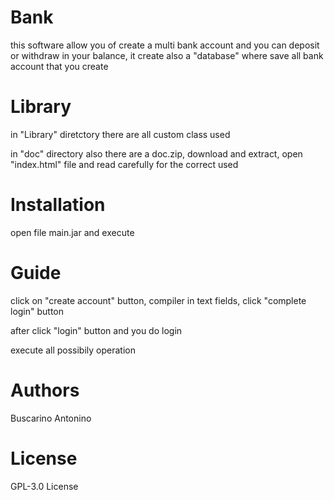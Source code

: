 # Bank
this software allow you of create a multi bank account and you can deposit or withdraw in your balance, it create also a "database" where save all bank account that you create

# Library
in "Library" diretctory there are all custom class used

in "doc" directory also there are a doc.zip, download and extract, open "index.html" file and read carefully for the correct used

# Installation
open file main.jar and execute

# Guide
click on "create account" button, compiler in text fields, click "complete login" button

after click "login" button and you do login

execute all possibily operation

# Authors
Buscarino Antonino

# License
 GPL-3.0 License
